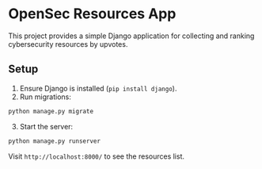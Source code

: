 # OpenSec Resources App

This project provides a simple Django application for collecting and ranking cybersecurity resources by upvotes.

## Setup

1. Ensure Django is installed (`pip install django`).
2. Run migrations:

```bash
python manage.py migrate
```

3. Start the server:

```bash
python manage.py runserver
```

Visit `http://localhost:8000/` to see the resources list.
